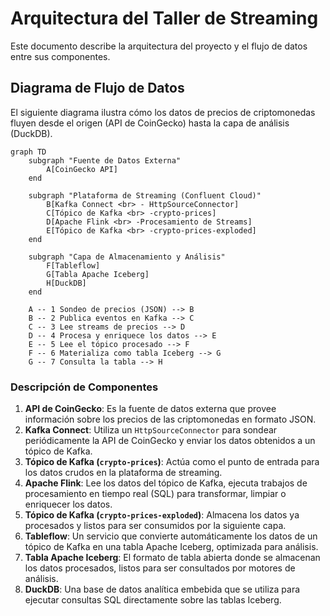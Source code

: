 # Arquitectura del Taller de Streaming

Este documento describe la arquitectura del proyecto y el flujo de datos entre sus componentes.

## Diagrama de Flujo de Datos

El siguiente diagrama ilustra cómo los datos de precios de criptomonedas fluyen desde el origen (API de CoinGecko) hasta la capa de análisis (DuckDB).

```mermaid
graph TD
    subgraph "Fuente de Datos Externa"
        A[CoinGecko API]
    end

    subgraph "Plataforma de Streaming (Confluent Cloud)"
        B[Kafka Connect <br> - HttpSourceConnector]
        C[Tópico de Kafka <br> -crypto-prices]
        D[Apache Flink <br> -Procesamiento de Streams]
        E[Tópico de Kafka <br> -crypto-prices-exploded]
    end

    subgraph "Capa de Almacenamiento y Análisis"
        F[Tableflow]
        G[Tabla Apache Iceberg]
        H[DuckDB]
    end

    A -- 1 Sondeo de precios (JSON) --> B
    B -- 2 Publica eventos en Kafka --> C
    C -- 3 Lee streams de precios --> D
    D -- 4 Procesa y enriquece los datos --> E
    E -- 5 Lee el tópico procesado --> F
    F -- 6 Materializa como tabla Iceberg --> G
    G -- 7 Consulta la tabla --> H
```

### Descripción de Componentes

1.  **API de CoinGecko**: Es la fuente de datos externa que provee información sobre los precios de las criptomonedas en formato JSON.
2.  **Kafka Connect**: Utiliza un `HttpSourceConnector` para sondear periódicamente la API de CoinGecko y enviar los datos obtenidos a un tópico de Kafka.
3.  **Tópico de Kafka (`crypto-prices`)**: Actúa como el punto de entrada para los datos crudos en la plataforma de streaming.
4.  **Apache Flink**: Lee los datos del tópico de Kafka, ejecuta trabajos de procesamiento en tiempo real (SQL) para transformar, limpiar o enriquecer los datos.
5.  **Tópico de Kafka (`crypto-prices-exploded`)**: Almacena los datos ya procesados y listos para ser consumidos por la siguiente capa.
6.  **Tableflow**: Un servicio que convierte automáticamente los datos de un tópico de Kafka en una tabla Apache Iceberg, optimizada para análisis.
7.  **Tabla Apache Iceberg**: El formato de tabla abierta donde se almacenan los datos procesados, listos para ser consultados por motores de análisis.
8.  **DuckDB**: Una base de datos analítica embebida que se utiliza para ejecutar consultas SQL directamente sobre las tablas Iceberg.
